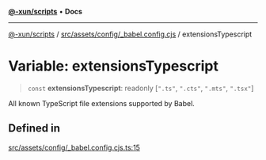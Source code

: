 [**@-xun/scripts**](../../../../../README.md) • **Docs**

***

[@-xun/scripts](../../../../../README.md) / [src/assets/config/\_babel.config.cjs](../README.md) / extensionsTypescript

# Variable: extensionsTypescript

> `const` **extensionsTypescript**: readonly [`".ts"`, `".cts"`, `".mts"`, `".tsx"`]

All known TypeScript file extensions supported by Babel.

## Defined in

[src/assets/config/\_babel.config.cjs.ts:15](https://github.com/Xunnamius/xscripts/blob/f4ec173014b41a5b69e2dbdb82e9f8b7ec9d9c86/src/assets/config/_babel.config.cjs.ts#L15)
